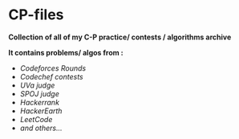 # CP-files

**Collection of all of my C-P practice/ contests / algorithms archive**

**It contains problems/ algos from :**

 - *Codeforces Rounds*
 - *Codechef contests*
 - *UVa judge*
 - *SPOJ judge*
 - *Hackerrank*
 - *HackerEarth*
 - *LeetCode*
 - *and others...*

